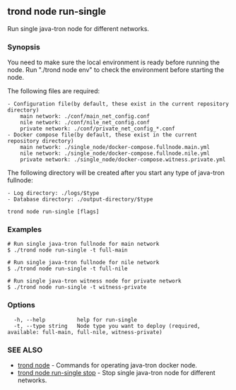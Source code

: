 ## trond node run-single

Run single java-tron node for different networks.

### Synopsis

You need to make sure the local environment is ready before running the node. Run "./trond node env" to check the environment before starting the node.

The following files are required:

	- Configuration file(by default, these exist in the current repository directory)
		main network: ./conf/main_net_config.conf
		nile network: ./conf/nile_net_config.conf
		private network: ./conf/private_net_config_*.conf
	- Docker compose file(by default, these exist in the current repository directory)
		main network: ./single_node/docker-compose.fullnode.main.yml
		nile network: ./single_node/docker-compose.fullnode.nile.yml
		private network: ./single_node/docker-compose.witness.private.yml


The following directory will be created after you start any type of java-tron fullnode:

	- Log directory: ./logs/$type
	- Database directory: ./output-directory/$type


```
trond node run-single [flags]
```

### Examples

```
# Run single java-tron fullnode for main network
$ ./trond node run-single -t full-main

# Run single java-tron fullnode for nile network
$ ./trond node run-single -t full-nile

# Run single java-tron witness node for private network
$ ./trond node run-single -t witness-private

```

### Options

```
  -h, --help          help for run-single
  -t, --type string   Node type you want to deploy (required, available: full-main, full-nile, witness-private)
```

### SEE ALSO

* [trond node](trond_node.md)	 - Commands for operating java-tron docker node.
* [trond node run-single stop](trond_node_run-single_stop.md)	 - Stop single java-tron node for different networks.
